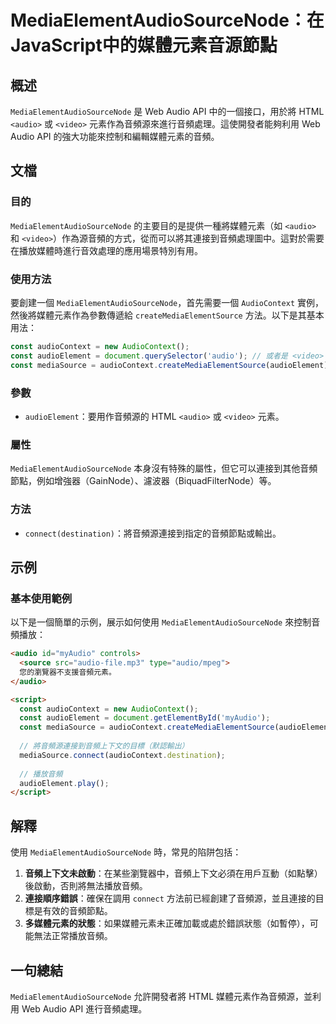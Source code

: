 <!--
Meta Description: # MediaElementAudioSourceNode：在JavaScript中的媒體元素音源節點 ## 概述 `MediaElementAudioSourceNode` 是 Web Audio API 中的一個接口，用於將 HTML `<audio>` 或 `<video>` 元素作為音頻源來...
Meta Keywords: audio, mediaelementaudiosourcenode, audiocontext, const, audioelement
-->

# MediaElementAudioSourceNode：在JavaScript中的媒體元素音源節點

## 概述
`MediaElementAudioSourceNode` 是 Web Audio API 中的一個接口，用於將 HTML `<audio>` 或 `<video>` 元素作為音頻源來進行音頻處理。這使開發者能夠利用 Web Audio API 的強大功能來控制和編輯媒體元素的音頻。

## 文檔

### 目的
`MediaElementAudioSourceNode` 的主要目的是提供一種將媒體元素（如 `<audio>` 和 `<video>`）作為源音頻的方式，從而可以將其連接到音頻處理圖中。這對於需要在播放媒體時進行音效處理的應用場景特別有用。

### 使用方法
要創建一個 `MediaElementAudioSourceNode`，首先需要一個 `AudioContext` 實例，然後將媒體元素作為參數傳遞給 `createMediaElementSource` 方法。以下是其基本用法：

```javascript
const audioContext = new AudioContext();
const audioElement = document.querySelector('audio'); // 或者是 <video> 元素
const mediaSource = audioContext.createMediaElementSource(audioElement);
```

### 參數
- `audioElement`：要用作音頻源的 HTML `<audio>` 或 `<video>` 元素。

### 屬性
`MediaElementAudioSourceNode` 本身沒有特殊的屬性，但它可以連接到其他音頻節點，例如增強器（GainNode）、濾波器（BiquadFilterNode）等。

### 方法
- `connect(destination)`：將音頻源連接到指定的音頻節點或輸出。

## 示例

### 基本使用範例
以下是一個簡單的示例，展示如何使用 `MediaElementAudioSourceNode` 來控制音頻播放：

```html
<audio id="myAudio" controls>
  <source src="audio-file.mp3" type="audio/mpeg">
  您的瀏覽器不支援音頻元素。
</audio>

<script>
  const audioContext = new AudioContext();
  const audioElement = document.getElementById('myAudio');
  const mediaSource = audioContext.createMediaElementSource(audioElement);
  
  // 將音頻源連接到音頻上下文的目標（默認輸出）
  mediaSource.connect(audioContext.destination);
  
  // 播放音頻
  audioElement.play();
</script>
```

## 解釋
使用 `MediaElementAudioSourceNode` 時，常見的陷阱包括：

1. **音頻上下文未啟動**：在某些瀏覽器中，音頻上下文必須在用戶互動（如點擊）後啟動，否則將無法播放音頻。
2. **連接順序錯誤**：確保在調用 `connect` 方法前已經創建了音頻源，並且連接的目標是有效的音頻節點。
3. **多媒體元素的狀態**：如果媒體元素未正確加載或處於錯誤狀態（如暫停），可能無法正常播放音頻。

## 一句總結
`MediaElementAudioSourceNode` 允許開發者將 HTML 媒體元素作為音頻源，並利用 Web Audio API 進行音頻處理。